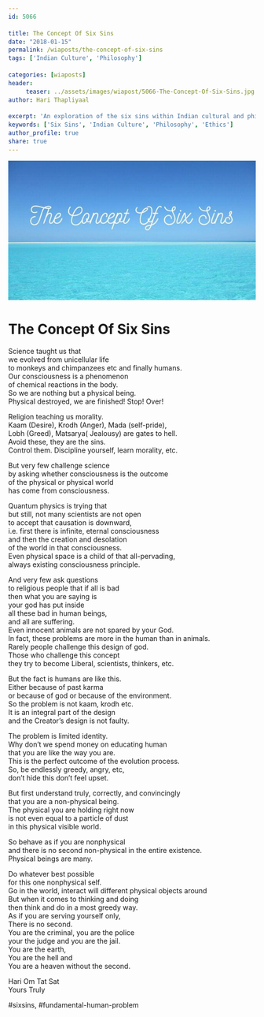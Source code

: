 ```yaml
--- 
id: 5066

title: The Concept Of Six Sins
date: "2018-01-15"
permalink: /wiaposts/the-concept-of-six-sins
tags: ['Indian Culture', 'Philosophy']    

categories: [wiaposts] 
header:
     teaser: ../assets/images/wiapost/5066-The-Concept-Of-Six-Sins.jpg
author: Hari Thapliyaal 

excerpt: 'An exploration of the six sins within Indian cultural and philosophical contexts.' 
keywords: ['Six Sins', 'Indian Culture', 'Philosophy', 'Ethics']
author_profile: true 
share: true 
---
```


![The Concept Of Six Sins](../assets/images/wiapost/5066-The-Concept-Of-Six-Sins.jpg)     
   
# The Concept Of Six Sins
    
Science taught us that     
we evolved from unicellular life     
to monkeys and chimpanzees etc and finally humans.     
Our consciousness is a phenomenon     
of chemical reactions in the body.     
So we are nothing but a physical being.     
Physical destroyed, we are finished! Stop! Over!    
    
Religion teaching us morality.     
Kaam (Desire), Krodh (Anger), Mada (self-pride),     
Lobh (Greed), Matsarya( Jealousy) are gates to hell.     
Avoid these, they are the sins.     
Control them. Discipline yourself, learn morality, etc.    
    
But very few challenge science     
by asking whether consciousness is the outcome     
of the physical or physical world     
has come from consciousness.    
    
Quantum physics is trying that     
but still, not many scientists are not open     
to accept that causation is downward,     
i.e. first there is infinite, eternal consciousness     
and then the creation and desolation     
of the world in that consciousness.     
Even physical space is a child of that all-pervading,     
always existing consciousness principle.    
    
And very few ask questions     
to religious people that if all is bad     
then what you are saying is     
your god has put inside     
all these bad in human beings,     
and all are suffering.     
Even innocent animals are not spared by your God.     
In fact, these problems are more in the human than in animals.     
Rarely people challenge this design of god.     
Those who challenge this concept     
they try to become Liberal, scientists, thinkers, etc.    
    
But the fact is humans are like this.     
Either because of past karma     
or because of god or because of the environment.     
So the problem is not kaam, krodh etc.     
It is an integral part of the design     
and the Creator’s design is not faulty.    
    
The problem is limited identity.     
Why don’t we spend money on educating human     
that you are like the way you are.     
This is the perfect outcome of the evolution process.     
So, be endlessly greedy, angry, etc,     
don’t hide this don’t feel upset.    
    
But first understand truly, correctly, and convincingly     
that you are a non-physical being.     
The physical you are holding right now     
is not even equal to a particle of dust     
in this physical visible world.    
    
So behave as if you are nonphysical     
and there is no second non-physical in the entire existence.     
Physical beings are many.    
    
Do whatever best possible     
for this one nonphysical self.     
Go in the world, interact will different physical objects around     
But when it comes to thinking and doing     
then think and do in a most greedy way.     
As if you are serving yourself only,     
There is no second.     
You are the criminal, you are the police     
your the judge and you are the jail.     
You are the earth,     
You are the hell and     
You are a heaven without the second.    
    
Hari Om Tat Sat     
Yours Truly    
    
\#sixsins, #fundamental-human-problem    
